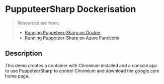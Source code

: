 # PupputeerSharp Dockerisation

> Resources are from:
> * [Running Puppeteer-Sharp on Docker](https://www.hardkoded.com/blog/puppeteer-sharp-docker)
> * [Running Puppeteer-Sharp on Azure Functions](http://www.hardkoded.com/blog/running-puppeteer-sharp-azure-functions)

## Description

This demo creates a container with Chromium installed and a console app to use PuppeteerSharp to control Chromium and download the google.com home page.

